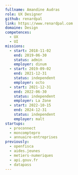 ```yaml
---
fullname: Amandine Audras
role: UX Designer
github: renardpal
link: https://www.renardpal.com
domaine: Design
competences:
  - UX
  - UI
missions:
  - start: 2018-11-02
    end: 2019-06-30
    status: admin
    employer: dinum
  - start: 2019-09-02
    end: 2021-12-31
    status: independent
    employer: octo
  - start: 2021-12-31
    end: 2022-06-30
    status: independent
    employer: La Zone
  - start: 2022-10-15
    end: 2024-12-31
    status: independent
    employer: malt
startups:
  - proconnect
  - moncomptepro
  - annuaire-entreprises
previously:
  - openfisca
  - aides.jeunes
  - metiers-numeriques
  - api.gouv.fr
  - datapass
---
```

